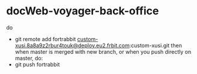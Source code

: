 # docWeb-voyager-back-office


do 
- git remote add fortrabbit custom-xusi.8a8a9z2rbur4touk@deploy.eu2.frbit.com:custom-xusi.git
then when master is merged with new branch, or when you push directly on master, do: 
- git push fortrabbit

